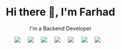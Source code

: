 <h1 align='center'> Hi there 👋, I'm Farhad </h1>

<p align='center'>
  I'm a Backend Developer
</p>

<p align='center'>
<img src="https://img.shields.io/badge/Linux-FCC624?style=for-the-badge&logo=linux&logoColor=black" />&nbsp;&nbsp;&nbsp;&nbsp;
<img src="https://img.shields.io/badge/PHP-777BB4?style=for-the-badge&logo=php&logoColor=white" />&nbsp;&nbsp;&nbsp;&nbsp;
<img src="https://img.shields.io/badge/PostgreSQL-316192?style=for-the-badge&logo=postgresql&logoColor=white" />&nbsp;&nbsp;&nbsp;&nbsp;
<img src="https://img.shields.io/badge/redis-%23DD0031.svg?&style=for-the-badge&logo=redis&logoColor=white" />&nbsp;&nbsp;&nbsp;&nbsp;
<img src="https://img.shields.io/badge/MongoDB-4EA94B?style=for-the-badge&logo=mongodb&logoColor=white" />&nbsp;&nbsp;&nbsp;&nbsp;
<img src="https://img.shields.io/badge/Amazon_AWS-FF9900?style=for-the-badge&logo=amazonaws&logoColor=white" />&nbsp;&nbsp;&nbsp;&nbsp;
<img src="https://img.shields.io/badge/Laravel-FF2D20?style=for-the-badge&logo=laravel&logoColor=white" />&nbsp;&nbsp;&nbsp;&nbsp;
</p>
